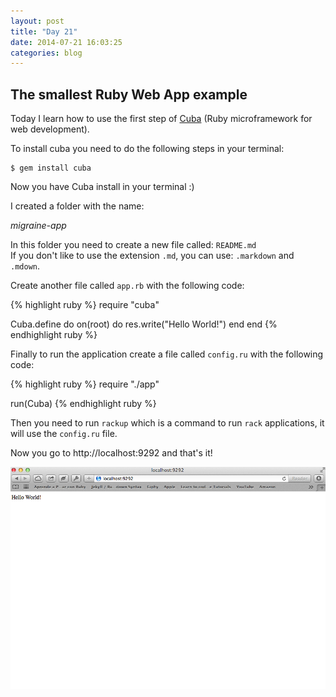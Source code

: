```yaml
---
layout: post
title: "Day 21"
date: 2014-07-21 16:03:25
categories: blog
---
```


## The smallest Ruby Web App example

Today I learn how  to use the first step of <a href="http://cuba.is">Cuba</a> (Ruby microframework for web development).

To install cuba you need to do the following steps in your terminal:

~~~
$ gem install cuba
~~~

Now you have Cuba install in your terminal    :)

I created a folder with the name:

*migraine-app*

In this folder you need to create a new file called: `README.md`  
If you don't like to use the extension `.md`, you can use: `.markdown` and `.mdown`.

Create another file called `app.rb` with the following code:

{% highlight ruby %}
require "cuba"

Cuba.define do
  on(root) do
    res.write("Hello World!")
  end
end
{% endhighlight ruby %}

Finally to run the application create a file called `config.ru` with the following code:

{% highlight ruby %}
require "./app"

run(Cuba)
{% endhighlight ruby %}

Then you need to run `rackup` which is a command to run `rack` applications, it will use the `config.ru` file.

Now you go to http://localhost:9292 and that's it!


![Hello Cuba](/images/hello-cuba.jpg)
